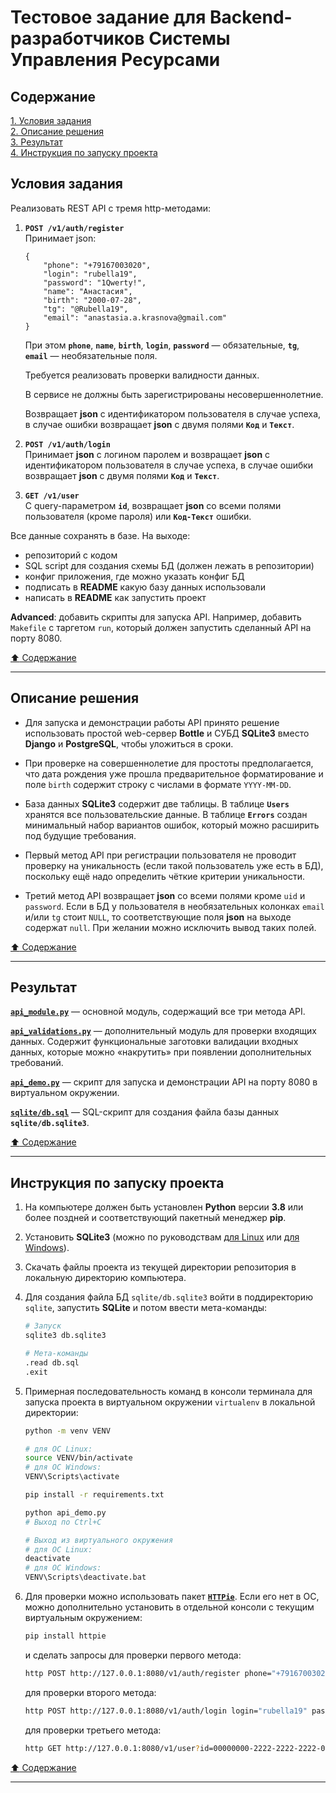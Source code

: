 # Тестовое задание для Backend-разработчиков Системы Управления Ресурсами #

## Содержание ##

[1. Условия задания](#условия-задания)    
[2. Описание решения](#описание-решения)    
[3. Результат](#результат)    
[4. Инструкция по запуску проекта](#инструкция-по-запуску-проекта)    

## Условия задания ##

Реализовать REST API с тремя http-методами:

1. **`POST /v1/auth/register`**    
    Принимает json:

    ```text
    {
        "phone": "+79167003020",
        "login": "rubella19",
        "password": "1Qwerty!",
        "name": "Анастасия",
        "birth": "2000-07-28",
        "tg": "@Rubella19",
        "email": "anastasia.a.krasnova@gmail.com"
    }
    ```

    При этом **`phone`**, **`name`**, **`birth`**, **`login`**,
    **`password`**&nbsp;&mdash; обязательные, **`tg`**, **`email`**&nbsp;&mdash;
    необязательные поля.

    Требуется реализовать проверки валидности данных.

    В сервисе не должны быть зарегистрированы несовершеннолетние.

    Возвращает **json** с идентификатором пользователя в случае успеха, в случае
    ошибки возвращает **json** с двумя полями **`Код`** и **`Текст`**.

2. **`POST /v1/auth/login`**    
    Принимает **json** с логином паролем и возвращает **json** с идентификатором
    пользователя в случае успеха, в случае ошибки возвращает **json** с двумя
    полями **`Код`** и **`Текст`**.

3. **`GET /v1/user`**    
    С query-параметром **`id`**, возвращает **json** со всеми полями
    пользователя (кроме пароля) или **`Код-Текст`** ошибки.

Все данные сохранять в базе.
На выходе:

- репозиторий с кодом
- SQL script для создания схемы БД (должен лежать в репозитории)
- конфиг приложения, где можно указать конфиг БД
- подписать в **README** какую базу данных использовали
- написать в **README** как запустить проект

**Advanced**: добавить скрипты для запуска API. Например, добавить `Makefile` с
таргетом `run`, который должен запустить сделанный API на порту 8080.

[:arrow_up: Содержание](#содержание)

----

## Описание решения ##

- Для запуска и демонстрации работы API принято решение использовать простой
web-сервер **Bottle** и СУБД **SQLite3** вместо **Django** и **PostgreSQL**,
чтобы уложиться в сроки.

- При проверке на совершеннолетие для простоты предполагается, что дата рождения
уже прошла предварительное форматирование и поле `birth` содержит строку с
числами в формате `YYYY-MM-DD`.

- База данных **SQLite3** содержит две таблицы. В таблице **`Users`** хранятся
все пользовательские данные. В таблице **`Errors`** создан минимальный набор
вариантов ошибок, который можно расширить под будущие требования.

- Первый метод API при регистрации пользователя не проводит проверку на
уникальность (если такой пользователь уже есть в БД), поскольку ещё надо
определить чёткие критерии уникальности.

- Третий метод API возвращает **json** со всеми полями кроме `uid` и `password`.
Если в БД у пользователя в необязательных колонках `email` и/или `tg` стоит
`NULL`, то соответствующие поля **json** на выходе содержат `null`. При желании
можно исключить вывод таких полей.

[:arrow_up: Содержание](#содержание)

----

## Результат ##

[**`api_module.py`**](api_module.py)&nbsp;&mdash; основной модуль, содержащий
все три метода API.

[**`api_validations.py`**](api_validations.py)&nbsp;&mdash; дополнительный
модуль для проверки входящих данных. Содержит функциональные заготовки
валидации входных данных, которые можно &laquo;накрутить&raquo; при появлении
дополнительных требований.

[**`api_demo.py`**](api_demo.py)&nbsp;&mdash; скрипт для запуска и демонстрации
API на порту 8080 в виртуальном окружении.

[**`sqlite/db.sql`**](sqlite/db.sql)&nbsp;&mdash; SQL-скрипт для создания файла
базы данных **`sqlite/db.sqlite3`**.

[:arrow_up: Содержание](#содержание)

----

## Инструкция по запуску проекта ##

1. На компьютере должен быть установлен **Python** версии **3.8** или более
поздней и соответствующий пакетный менеджер **pip**.
2. Установить **SQLite3** (можно по руководствам
[для Linux](https://linoxide.com/install-use-sqlite-linux) или
[для Windows](https://www.sqlitetutorial.net/download-install-sqlite/)).
3. Скачать файлы проекта из текущей директории репозитория в локальную
директорию компьютера.
4. Для создания файла БД `sqlite/db.sqlite3` войти в поддиректорию `sqlite`,
запустить **SQLite** и потом ввести мета-команды:

    ```bash
    # Запуск
    sqlite3 db.sqlite3

    # Мета-команды
    .read db.sql
    .exit
    ```

5. Примерная последовательность команд в консоли терминала для запуска проекта
в виртуальном окружении `virtualenv` в локальной директории:

    ```bash
    python -m venv VENV

    # для ОС Linux:
    source VENV/bin/activate
    # для ОС Windows:
    VENV\Scripts\activate

    pip install -r requirements.txt

    python api_demo.py
    # Выход по Ctrl+C

    # Выход из виртуального окружения
    # для ОС Linux:
    deactivate
    # для ОС Windows:
    VENV\Scripts\deactivate.bat
    ```

6. Для проверки можно использовать пакет [**`HTTPie`**](https://httpie.io/).
Если его нет в ОС, можно дополнительно установить в отдельной консоли с текущим
виртуальным окружением:

    ```bash
    pip install httpie
    ```

    и сделать запросы для проверки первого метода:

    ```bash
    http POST http://127.0.0.1:8080/v1/auth/register phone="+79167003020" login="rubella19" password="1Qwerty!" name="Анастасия" birth="2000-07-28" tg="\@Rubella19" email="anastasia.a.krasnova@gmail.com"
    ```

    для проверки второго метода:

    ```bash
    http POST http://127.0.0.1:8080/v1/auth/login login="rubella19" password="1Qwerty!"
    ```

    для проверки третьего метода:

    ```bash
    http GET http://127.0.0.1:8080/v1/user?id=00000000-2222-2222-2222-000000000000
    ```

[:arrow_up: Содержание](#содержание)

----
